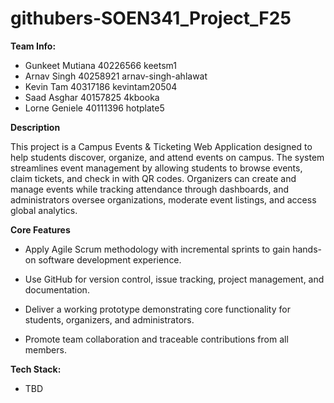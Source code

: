 # githubers-SOEN341_Project_F25

**Team Info:**
- Gunkeet Mutiana 40226566 keetsm1
- Arnav Singh 40258921 arnav-singh-ahlawat
- Kevin Tam 40317186 kevintam20504
- Saad Asghar 40157825 4kbooka
- Lorne Geniele 40111396 hotplate5

**Description**

This project is a Campus Events & Ticketing Web Application designed to help students discover, organize, and attend events on campus. The system streamlines event management by allowing students to browse events, claim tickets, and check in with QR codes. Organizers can create and manage events while tracking attendance through dashboards, and administrators oversee organizations, moderate event listings, and access global analytics.


**Core Features**

- Apply Agile Scrum methodology with incremental sprints to gain hands-on software development experience.

- Use GitHub for version control, issue tracking, project management, and documentation.

- Deliver a working prototype demonstrating core functionality for students, organizers, and administrators.

- Promote team collaboration and traceable contributions from all members.

**Tech Stack:**

  - TBD
